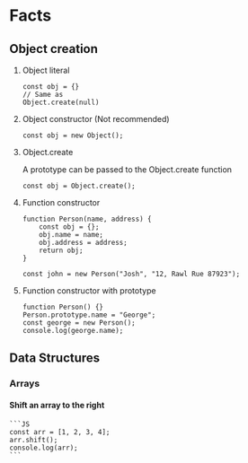 # Facts

## Object creation

1. Object literal

    ```JS
    const obj = {}
    // Same as
    Object.create(null)
    ```

2. Object constructor (Not recommended)

    ```JS
    const obj = new Object();
    ```

3. Object.create

    A prototype can be passed to the Object.create  function

    ```JS
    const obj = Object.create();
    ```

4. Function constructor

    ```JS
    function Person(name, address) {
        const obj = {};
        obj.name = name;
        obj.address = address;
        return obj;
    }

    const john = new Person("Josh", "12, Rawl Rue 87923");

    ```

5. Function constructor with prototype

    ```JS
    function Person() {}
    Person.prototype.name = "George";
    const george = new Person();
    console.log(george.name);
    ```

## Data Structures

### Arrays

#### Shift an array to the right

    ```JS
    const arr = [1, 2, 3, 4];
    arr.shift();
    console.log(arr);
    ```